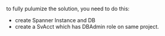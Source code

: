 to fully pulumize the solution, you need to do this:

* create Spanner Instance and DB
* create a SvAcct which has DBAdmin role on same project.
